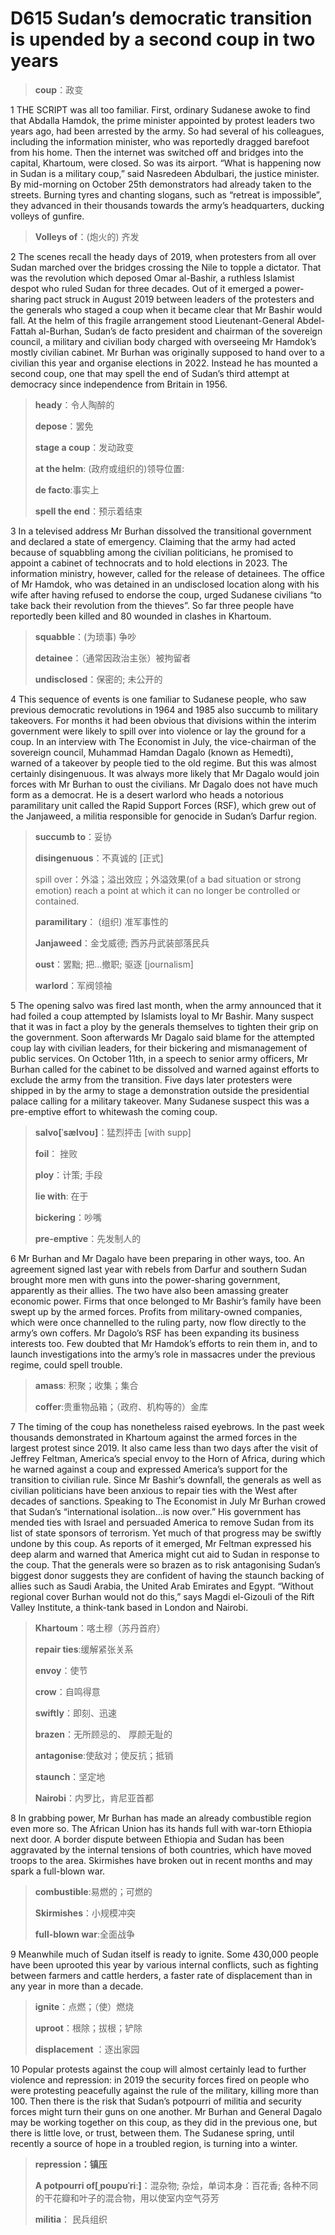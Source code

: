 # D615 Sudan’s democratic transition is upended by a second coup in two years
> **coup**：政变
 > 

1 THE SCRIPT was all too familiar. First, ordinary Sudanese awoke to find that Abdalla Hamdok, the prime minister appointed by protest leaders two years ago, had been arrested by the army. So had several of his colleagues, including the information minister, who was reportedly dragged barefoot from his home. Then the internet was switched off and bridges into the capital, Khartoum, were closed. So was its airport. “What is happening now in Sudan is a military coup,” said Nasredeen Abdulbari, the justice minister. By mid-morning on October 25th demonstrators had already taken to the streets. Burning tyres and chanting slogans, such as “retreat is impossible”, they advanced in their thousands towards the army’s headquarters, ducking volleys of gunfire.

> **Volleys of**：(炮火的) 齐发
>

2 The scenes recall the heady days of 2019, when protesters from all over Sudan marched over the bridges crossing the Nile to topple a dictator. That was the revolution which deposed Omar al-Bashir, a ruthless Islamist despot who ruled Sudan for three decades. Out of it emerged a power-sharing pact struck in August 2019 between leaders of the protesters and the generals who staged a coup when it became clear that Mr Bashir would fall. At the helm of this fragile arrangement stood Lieutenant-General Abdel-Fattah al-Burhan, Sudan’s de facto president and chairman of the sovereign council, a military and civilian body charged with overseeing Mr Hamdok’s mostly civilian cabinet. Mr Burhan was originally supposed to hand over to a civilian this year and organise elections in 2022. Instead he has mounted a second coup, one that may spell the end of Sudan’s third attempt at democracy since independence from Britain in 1956.

> **heady**：令人陶醉的
>
> **depose**：罢免
>
> **stage a coup**：发动政变
>
> **at** **the helm**:  (政府或组织的)领导位置:
>
> **de facto**:事实上
>
> **spell the end**：预示着结束
>

3 In a televised address Mr Burhan dissolved the transitional government and declared a state of emergency. Claiming that the army had acted because of squabbling among the civilian politicians, he promised to appoint a cabinet of technocrats and to hold elections in 2023. The information ministry, however, called for the release of detainees. The office of Mr Hamdok, who was detained in an undisclosed location along with his wife after having refused to endorse the coup, urged Sudanese civilians “to take back their revolution from the thieves”. So far three people have reportedly been killed and 80 wounded in clashes in Khartoum.

> **squabble**：(为琐事) 争吵
>
> **detainee**：（通常因政治主张）被拘留者
>
> **undisclosed**：保密的; 未公开的
>

4 This sequence of events is one familiar to Sudanese people, who saw previous democratic revolutions in 1964 and 1985 also succumb to military takeovers. For months it had been obvious that divisions within the interim government were likely to spill over into violence or lay the ground for a coup. In an interview with The Economist in July, the vice-chairman of the sovereign council, Muhammad Hamdan Dagalo (known as Hemedti), warned of a takeover by people tied to the old regime. But this was almost certainly disingenuous. It was always more likely that Mr Dagalo would join forces with Mr Burhan to oust the civilians. Mr Dagalo does not have much form as a democrat. He is a desert warlord who heads a notorious paramilitary unit called the Rapid Support Forces (RSF), which grew out of the Janjaweed, a militia responsible for genocide in Sudan’s Darfur region.

> **succumb to**：妥协
>
> **disingenuous**：不真诚的 [正式]
>
> spill over：外溢；溢出效应；外溢效果(of a bad situation or strong emotion) reach a point at which it can no longer be controlled or contained.
>
> **paramilitary**： (组织) 准军事性的
>
> **Janjaweed**：金戈威德; 西苏丹武装部落民兵
>
> **oust**：罢黜; 把…撤职; 驱逐 [journalism]
>
> **warlord**：军阀领袖
>

5 The opening salvo was fired last month, when the army announced that it had foiled a coup attempted by Islamists loyal to Mr Bashir. Many suspect that it was in fact a ploy by the generals themselves to tighten their grip on the government. Soon afterwards Mr Dagalo said blame for the attempted coup lay with civilian leaders, for their bickering and mismanagement of public services. On October 11th, in a speech to senior army officers, Mr Burhan called for the cabinet to be dissolved and warned against efforts to exclude the army from the transition. Five days later protesters were shipped in by the army to stage a demonstration outside the presidential palace calling for a military takeover. Many Sudanese suspect this was a pre-emptive effort to whitewash the coming coup.

> **salvo[ˈsælvoʊ]**：猛烈抨击 [with supp]
>
> **foil**： 挫败
>
> **ploy**：计策; 手段
>
> **lie with**: 在于
>
> **bickering**：吵嘴
>
> **pre-emptive**：先发制人的
>

6 Mr Burhan and Mr Dagalo have been preparing in other ways, too. An agreement signed last year with rebels from Darfur and southern Sudan brought more men with guns into the power-sharing government, apparently as their allies. The two have also been amassing greater economic power. Firms that once belonged to Mr Bashir’s family have been swept up by the armed forces. Profits from military-owned companies, which were once channelled to the ruling party, now flow directly to the army’s own coffers. Mr Dagolo’s RSF has been expanding its business interests too. Few doubted that Mr Hamdok’s efforts to rein them in, and to launch investigations into the army’s role in massacres under the previous regime, could spell trouble.

> **amass**: 积聚；收集；集合
>
> **coffer**:贵重物品箱；（政府、机构等的）金库
>

7 The timing of the coup has nonetheless raised eyebrows. In the past week thousands demonstrated in Khartoum against the armed forces in the largest protest since 2019. It also came less than two days after the visit of Jeffrey Feltman, America’s special envoy to the Horn of Africa, during which he warned against a coup and expressed America’s support for the transition to civilian rule. Since Mr Bashir’s downfall, the generals as well as civilian politicians have been anxious to repair ties with the West after decades of sanctions. Speaking to The Economist in July Mr Burhan crowed that Sudan’s “international isolation...is now over.” His government has mended ties with Israel and persuaded America to remove Sudan from its list of state sponsors of terrorism. Yet much of that progress may be swiftly undone by this coup. As reports of it emerged, Mr Feltman expressed his deep alarm and warned that America might cut aid to Sudan in response to the coup. That the generals were so brazen as to risk antagonising Sudan’s biggest donor suggests they are confident of having the staunch backing of allies such as Saudi Arabia, the United Arab Emirates and Egypt. “Without regional cover Burhan would not do this,” says Magdi el-Gizouli of the Rift Valley Institute, a think-tank based in London and Nairobi.

> **Khartoum**：喀土穆（苏丹首府）
>
> **repair ties**:缓解紧张关系
>
> **envoy**：使节
>
> **crow**：自鸣得意
>
> **swiftly**：即刻、迅速
>
> **brazen**：无所顾忌的、 厚颜无耻的
>
> **antagonise**:使敌对；使反抗；抵销
>
> **staunch**：坚定地
>
> **Nairobi**：内罗比，肯尼亚首都
>

8 In grabbing power, Mr Burhan has made an already combustible region even more so. The African Union has its hands full with war-torn Ethiopia next door. A border dispute between Ethiopia and Sudan has been aggravated by the internal tensions of both countries, which have moved troops to the area. Skirmishes have broken out in recent months and may spark a full-blown war.

> **combustible**:易燃的；可燃的
>
> **Skirmishes**：小规模冲突
>
> **full-blown war**:全面战争
>

9 Meanwhile much of Sudan itself is ready to ignite. Some 430,000 people have been uprooted this year by various internal conflicts, such as fighting between farmers and cattle herders, a faster rate of displacement than in any year in more than a decade.

> **ignite**：点燃；（使）燃烧
>
> **uproot**：根除；拔根；铲除
>
> **displacement** ：逐出家园
>

10 Popular protests against the coup will almost certainly lead to further violence and repression: in 2019 the security forces fired on people who were protesting peacefully against the rule of the military, killing more than 100. Then there is the risk that Sudan’s potpourri of militia and security forces might turn their guns on one another. Mr Burhan and General Dagalo may be working together on this coup, as they did in the previous one, but there is little love, or trust, between them. The Sudanese spring, until recently a source of hope in a troubled region, is turning into a winter.

> **repression：镇压**
>
> **A potpourri of[ˌpoʊpʊˈriː]**：混杂物; 杂烩，单词本身：百花香; 各种不同的干花瓣和叶子的混合物，用以使室内空气芬芳
>
> **militia**： 民兵组织
>

